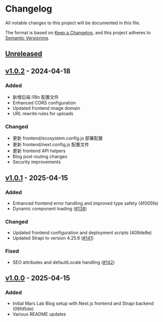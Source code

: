 # Changelog

All notable changes to this project will be documented in this file.

The format is based on [Keep a Changelog](https://keepachangelog.com/en/1.0.0/),
and this project adheres to [Semantic Versioning](https://semver.org/spec/v2.0.0.html).

## [Unreleased]

## [v1.0.2] - 2024-04-18

### Added
- 新增后端 i18n 配置文件
- Enhanced CORS configuration
- Updated frontend image domain
- URL rewrite rules for uploads

### Changed
- 更新 frontend/ecosystem.config.js 部署配置
- 更新 frontend/next.config.js 配置文件
- 更新 frontend API helpers
- Blog post routing changes
- Security improvements

## [v1.0.1] - 2025-04-15

### Added
- Enhanced frontend error handling and improved type safety (4f005fe)
- Dynamic component loading ([#138](https://github.com/Marsmanleo/mars-lab-blog/pull/138))

### Changed
- Updated frontend configuration and deployment scripts (409de8e)
- Updated Strapi to version 4.25.6 ([#141](https://github.com/Marsmanleo/mars-lab-blog/pull/141))

### Fixed
- SEO attributes and defaultLocale handling ([#142](https://github.com/Marsmanleo/mars-lab-blog/pull/142))

## [v1.0.0] - 2025-04-15

### Added
- Initial Mars Lab Blog setup with Next.js frontend and Strapi backend (06fd5de)
- Various README updates

[Unreleased]: https://github.com/Marsmanleo/mars-lab-blog/compare/v1.0.2...HEAD
[v1.0.2]: https://github.com/Marsmanleo/mars-lab-blog/compare/v1.0.1...v1.0.2
[v1.0.1]: https://github.com/Marsmanleo/mars-lab-blog/compare/v1.0.0...v1.0.1
[v1.0.0]: https://github.com/Marsmanleo/mars-lab-blog/releases/tag/v1.0.0
